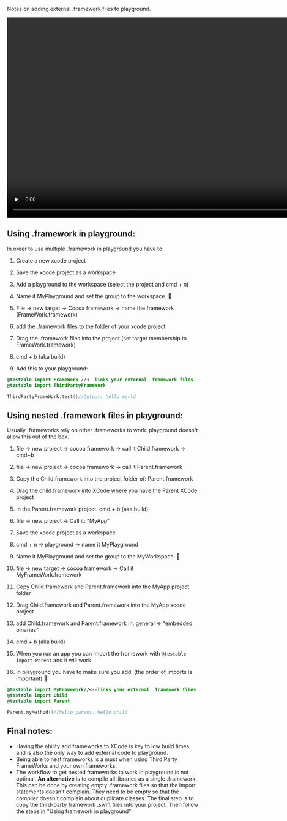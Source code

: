 Notes on adding external .framework files to playground. <!--more--> 

<video width="1034" height="524" controls="controls" type="video/mp4" autoplay preload="none"><source src="https://dl.dropboxusercontent.com/u/2559476/ElementPlaygroundDemo.mov"></video>


## Using .framework in playground:

In order to use multiple .framework in playground you have to: 

1. Create a new xcode project

2. Save the xcode project as a workspace

3. Add a playground to the workspace (select the project and cmd + n) 

4. Name it MyPlayground and set the group to the workspace. 🔑

5. File -> new target -> Cocoa framework -> name the framework (FrameWork.framework)

6. add the .framework files to the folder of your xcode project

7. Drag the .framework files into the project (set target membership to FrameWork.framework)

8. cmd + b (aka build)



8. Add this to your playground: 

```swift
@testable import FrameWork //<--links your external .framework files
@testable import ThirdPartyFrameWork

ThirdPartyFrameWork.test()//Output: hello world
```


## Using nested .framework files in playground:

Usually .frameworks rely on other .frameworks to work. playground doesn't allow this out of the box.

1. file -> new project -> cocoa framework -> call it Child.framework -> cmd+b

2. file -> new project -> cocoa framework -> call it Parent.framework 

3. Copy the Child.framework into the project folder of: Parent.framework 

4. Drag the child.framework into XCode where you have the Parent XCode project

5. In the Parent.framework project: cmd + b (aka build)

6. file -> new project -> Call it: "MyApp"

7. Save the xcode project as a workspace

8. cmd + n -> playground -> name it MyPlayground

9. Name it MyPlayground and set the group to the MyWorkspace. 🔑

10. file -> new target -> cocoa framework -> Call it MyFrameWork.framework   

11. Copy Child.framework and Parent.framework into the MyApp project folder

12. Drag Child.framework and Parent.framework into the MyApp xcode project

13. add Child.framework and Parent.framework in: general -> "embedded binaries" 

14. cmd + b (aka build)

15. When you run an app you can import the framework with ``@testable import Parent`` and it will work 

16. In playground you have to make sure you add: (the order of imports is important) 🔑

```swift
@testable import MyFrameWork//<--links your external .framework files
@testable import Child
@testable import Parent

Parent.myMethod()//hello parent, hello child
```

## Final notes:

- Having the ability add frameworks to XCode is key to low build times and is also the only way to add external code to playground.  
- Being able to nest frameworks is a must when using Third Party FrameWorks and your own frameworks. 
- The workflow to get nested frameworks to work in playground is not optimal. **An alternative** is to compile all libraries as a single .framework. This can be done by creating empty .framework files so that the import statements doesn't complain. They need to be empty so that the compiler doesn't complain about duplicate classes. The final step is to copy the third-party framework .swift files into your project. Then follow the steps in "Using framework in playground"